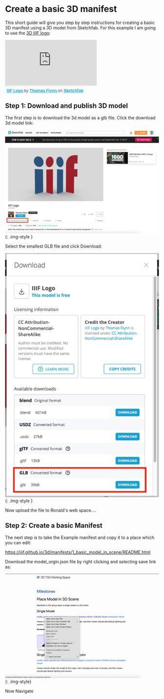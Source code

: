 <style>
  .img-style {
    width: 70%;
    display: block;
    margin: 1rem auto;
    max-width: 100%;
    height: auto;
    box-shadow: 0 12px 28px rgba(0,0,0,.18), 0 2px 8px rgba(0,0,0,.12);
    border-radius: 8px;
  }
</style>

# Create a basic 3D manifest 

This short guide will give you step by step instructions for creating a basic 3D manifest using a 3D model from Sketchfab. For this example I am going to use the [3D IIIF logo](https://skfb.ly/6SWEH):

<div class="sketchfab-embed-wrapper"> <iframe title="IIIF Logo" frameborder="0" allowfullscreen mozallowfullscreen="true" webkitallowfullscreen="true" allow="autoplay; fullscreen; xr-spatial-tracking" xr-spatial-tracking execution-while-out-of-viewport execution-while-not-rendered web-share src="https://sketchfab.com/models/5202e71e7b814fdb988a2b4cc070c370/embed"> </iframe> <p style="font-size: 13px; font-weight: normal; margin: 5px; color: #4A4A4A;"> <a href="https://sketchfab.com/3d-models/iiif-logo-5202e71e7b814fdb988a2b4cc070c370?utm_medium=embed&utm_campaign=share-popup&utm_content=5202e71e7b814fdb988a2b4cc070c370" target="_blank" rel="nofollow" style="font-weight: bold; color: #1CAAD9;"> IIIF Logo </a> by <a href="https://sketchfab.com/nebulousflynn?utm_medium=embed&utm_campaign=share-popup&utm_content=5202e71e7b814fdb988a2b4cc070c370" target="_blank" rel="nofollow" style="font-weight: bold; color: #1CAAD9;"> Thomas Flynn </a> on <a href="https://sketchfab.com?utm_medium=embed&utm_campaign=share-popup&utm_content=5202e71e7b814fdb988a2b4cc070c370" target="_blank" rel="nofollow" style="font-weight: bold; color: #1CAAD9;">Sketchfab</a></p></div>

## Step 1: Download and publish 3D model

The first step is to download the 3d model as a glb file. Click the download 3d model link:

![Click download 3d model](imgs/download.png){: .img-style }

Select the smallest GLB file and click Download:

![Select smallest GLB](imgs/select_glb.png){: .img-style }

Now upload the file to Ronald's web space....

## Step 2: Create a basic Manifest

The next step is to take the Example manifest and copy it to a place which you can edit:

https://iiif.github.io/3d/manifests/1_basic_model_in_scene/README.html

Download the model_orgin.json file by right clicking and selecting save link as:

![Save manifest](imgs/save_manifest.png){: .img-style}

Now Navigate 